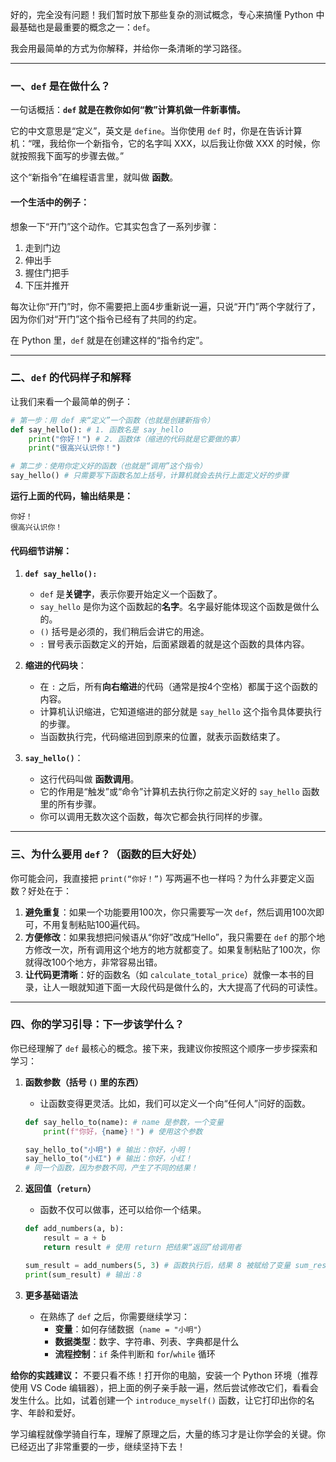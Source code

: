 好的，完全没有问题！我们暂时放下那些复杂的测试概念，专心来搞懂 Python 中最基础也是最重要的概念之一：`def`。

我会用最简单的方式为你解释，并给你一条清晰的学习路径。

---

### 一、`def` 是在做什么？

一句话概括：**`def` 就是在教你如何“教”计算机做一件新事情。**

它的中文意思是“定义”，英文是 `define`。当你使用 `def` 时，你是在告诉计算机：“嘿，我给你一个新指令，它的名字叫 XXX，以后我让你做 XXX 的时候，你就按照我下面写的步骤去做。”

这个“新指令”在编程语言里，就叫做 **函数**。

#### 一个生活中的例子：

想象一下“开门”这个动作。它其实包含了一系列步骤：
1.  走到门边
2.  伸出手
3.  握住门把手
4.  下压并推开

每次让你“开门”时，你不需要把上面4步重新说一遍，只说“开门”两个字就行了，因为你们对“开门”这个指令已经有了共同的约定。

在 Python 里，`def` 就是在创建这样的“指令约定”。

---

### 二、`def` 的代码样子和解释

让我们来看一个最简单的例子：

```python
# 第一步：用 def 来“定义”一个函数（也就是创建新指令）
def say_hello(): # 1. 函数名是 say_hello
    print("你好！") # 2. 函数体（缩进的代码就是它要做的事）
    print("很高兴认识你！")

# 第二步：使用你定义好的函数（也就是“调用”这个指令）
say_hello() # 只需要写下函数名加上括号，计算机就会去执行上面定义好的步骤
```

**运行上面的代码，输出结果是：**
```
你好！
很高兴认识你！
```

#### 代码细节讲解：

1.  **`def say_hello():`**
    *   `def` 是**关键字**，表示你要开始定义一个函数了。
    *   `say_hello` 是你为这个函数起的**名字**。名字最好能体现这个函数是做什么的。
    *   `()` 括号是必须的，我们稍后会讲它的用途。
    *   `:` 冒号表示函数定义的开始，后面紧跟着的就是这个函数的具体内容。

2.  **缩进的代码块**：
    *   在 `:` 之后，所有**向右缩进**的代码（通常是按4个空格）都属于这个函数的内容。
    *   计算机认识缩进，它知道缩进的部分就是 `say_hello` 这个指令具体要执行的步骤。
    *   当函数执行完，代码缩进回到原来的位置，就表示函数结束了。

3.  **`say_hello()`**：
    *   这行代码叫做 **函数调用**。
    *   它的作用是“触发”或“命令”计算机去执行你之前定义好的 `say_hello` 函数里的所有步骤。
    *   你可以调用无数次这个函数，每次它都会执行同样的步骤。

---

### 三、为什么要用 `def`？（函数的巨大好处）

你可能会问，我直接把 `print(“你好！”)` 写两遍不也一样吗？为什么非要定义函数？好处在于：

1.  **避免重复**：如果一个功能要用100次，你只需要写一次 `def`，然后调用100次即可，不用复制粘贴100遍代码。
2.  **方便修改**：如果我想把问候语从“你好”改成“Hello”，我只需要在 `def` 的那个地方修改一次，所有调用这个地方的地方就都变了。如果复制粘贴了100次，你就得改100个地方，非常容易出错。
3.  **让代码更清晰**：好的函数名（如 `calculate_total_price`）就像一本书的目录，让人一眼就知道下面一大段代码是做什么的，大大提高了代码的可读性。

---

### 四、你的学习引导：下一步该学什么？

你已经理解了 `def` 最核心的概念。接下来，我建议你按照这个顺序一步步探索和学习：

1.  **函数参数（括号 `()` 里的东西）**
    *   让函数变得更灵活。比如，我们可以定义一个向“任何人”问好的函数。
    ```python
    def say_hello_to(name): # name 是参数，一个变量
        print(f"你好，{name}！") # 使用这个参数

    say_hello_to("小明") # 输出：你好，小明！
    say_hello_to("小红") # 输出：你好，小红！
    # 同一个函数，因为参数不同，产生了不同的结果！
    ```

2.  **返回值（`return`）**
    *   函数不仅可以做事，还可以给你一个结果。
    ```python
    def add_numbers(a, b):
        result = a + b
        return result # 使用 return 把结果“返回”给调用者

    sum_result = add_numbers(5, 3) # 函数执行后，结果 8 被赋给了变量 sum_result
    print(sum_result) # 输出：8
    ```

3.  **更多基础语法**
    *   在熟练了 `def` 之后，你需要继续学习：
        *   **变量**：如何存储数据（`name = "小明"`）
        *   **数据类型**：数字、字符串、列表、字典都是什么
        *   **流程控制**：`if` 条件判断和 `for`/`while` 循环

**给你的实践建议：**
不要只看不练！打开你的电脑，安装一个 Python 环境（推荐使用 VS Code 编辑器），把上面的例子亲手敲一遍，然后尝试修改它们，看看会发生什么。比如，试着创建一个 `introduce_myself()` 函数，让它打印出你的名字、年龄和爱好。

学习编程就像学骑自行车，理解了原理之后，大量的练习才是让你学会的关键。你已经迈出了非常重要的一步，继续坚持下去！
